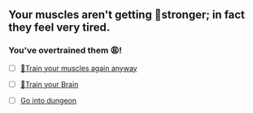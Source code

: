 ## Your muscles aren't getting 💪stronger; in fact they feel very tired. 
### You've overtrained them 😩!

- [ ] [💪Train your muscles again anyway](0-1AAA.md)

- [ ] [🧠Train your Brain](0-1B.md)

- [ ] [Go into dungeon](../1/2.md)
